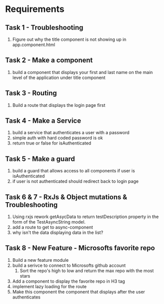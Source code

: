 # Requirements

## Task 1 - Troubleshooting

1. Figure out why the title component is not showing up in app.component.html

## Task 2 - Make a component

1. build a component that displays your first and last name on the main level of the application under title component

## Task 3 - Routing

1. Build a route that displays the login page first

## Task 4 - Make a Service

1. build a service that authenticates a user with a password
2. simple auth with hard coded password is ok
3. return true or false for isAuthenticated

## Task 5 - Make a guard

1. build a guard that allows access to all components if user is isAuthenticated
2. if user is not authenticated should redirect back to login page

## Task 6 & 7 - RxJs & Object mutations & Troubleshooting

1. Using rxjs rework getAsycData to return testDescription property in the form of the TestAsyncString model.
2. add a route to get to async-component
3. why isn't the data displaying data in the list?

## Task 8 - New Feature - Microsofts favorite repo

1. Build a new feature module
2. build a serivce to connect to Microsofts github account
   1. Sort the repo's high to low and return the max repo with the most stars
3. Add a component to display the favorite repo in H3 tag
4. implement lazy loading for the route
5. Make this component the component that displays after the user authenticates

